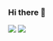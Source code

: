 ### Hi there 👋

<!--
**antimech/antimech** is a ✨ _special_ ✨ repository because its `README.md` (this file) appears on your GitHub profile.

Here are some ideas to get you started:

- 🔭 I’m currently working on ...
- 🌱 I’m currently learning ...
- 👯 I’m looking to collaborate on ...
- 🤔 I’m looking for help with ...
- 💬 Ask me about ...
- 📫 How to reach me: ...
- 😄 Pronouns: ...
- ⚡ Fun fact: ...
111111

222

333
444

555
6666
777
-->

<img src="https://github-readme-stats.vercel.app/api/?username=antimech&theme=transparent&show_icons=true">
<img src="https://github-readme-stats.vercel.app/api/top-langs/?username=antimech&theme=transparent&layout=donut">
